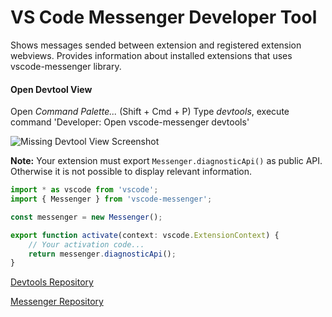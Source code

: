 # VS Code Messenger Developer Tool

Shows messages sended between extension and registered extension webviews. Provides information about installed extensions that uses
vscode-messenger library.

#### Open Devtool View
Open _Command Palette..._ (Shift + Cmd + P)
Type _devtools_, execute command 'Developer: Open vscode-messenger devtools'


![Missing Devtool View Screenshot](https://github.com/TypeFox/vscode-messenger/blob/main/packages/vscode-messenger-devtools/media/view-screenshot.png?raw=true)


**Note:** Your extension must export `Messenger.diagnosticApi()` as public API. Otherwise it is not possible to display relevant information.

```ts
import * as vscode from 'vscode';
import { Messenger } from 'vscode-messenger';

const messenger = new Messenger();

export function activate(context: vscode.ExtensionContext) {
	// Your activation code...
	return messenger.diagnosticApi();
}
```


[Devtools Repository](https://github.com/TypeFox/vscode-messenger/tree/main/packages/vscode-messenger-devtools#readme)

[Messenger Repository](https://github.com/TypeFox/vscode-messenger#readme)